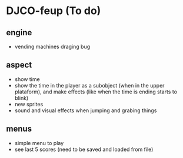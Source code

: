 # DJCO-feup (To do)


## engine


* vending machines draging bug


## aspect


* show time
* show the time in the player as a subobject (when in the upper plataform), and make effects (like when the time is ending starts to blink)
* new sprites
* sound and visual effects when jumping and grabing things


## menus    


* simple menu to play
* see last 5 scores (need to be saved and loaded from file)
